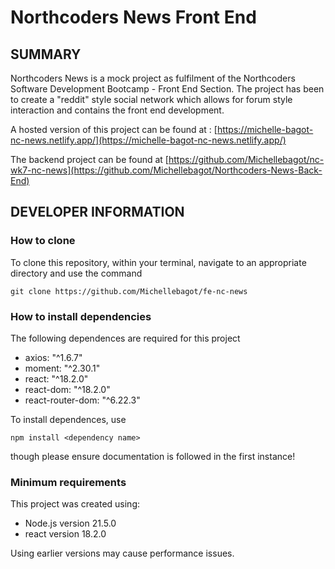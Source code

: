 # Northcoders News Front End

## SUMMARY

Northcoders News is a mock project as fulfilment of the Northcoders Software Development Bootcamp - Front End Section. The project has been to create a "reddit" style social network which allows for forum style interaction and contains the front end development.

A hosted version of this project can be found at : [https://michelle-bagot-nc-news.netlify.app/](https://michelle-bagot-nc-news.netlify.app/)

The backend project can be found at [https://github.com/Michellebagot/nc-wk7-nc-news](https://github.com/Michellebagot/Northcoders-News-Back-End)

## DEVELOPER INFORMATION

### How to clone

To clone this repository, within your terminal, navigate to an appropriate directory and use the command

```
git clone https://github.com/Michellebagot/fe-nc-news
```

### How to install dependencies

The following dependences are required for this project

- axios: "^1.6.7"
- moment: "^2.30.1"
- react: "^18.2.0"
- react-dom: "^18.2.0"
- react-router-dom: "^6.22.3"

To install dependences, use

```
npm install <dependency name>
```

though please ensure documentation is followed in the first instance!

### Minimum requirements

This project was created using:

- Node.js version 21.5.0
- react version 18.2.0

Using earlier versions may cause performance issues.
